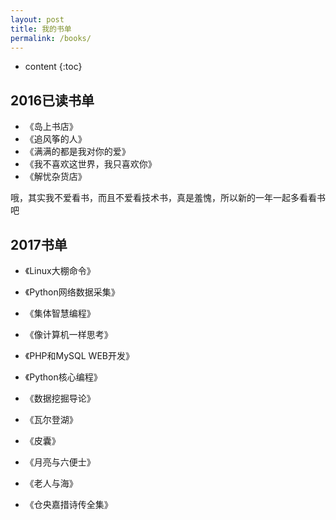 ```yaml
---
layout: post
title: 我的书单
permalink: /books/
---
```


* content
{:toc}


2016已读书单
-----------------------------------------------------------------

+ 《岛上书店》
+ 《追风筝的人》
+ 《满满的都是我对你的爱》
+ 《我不喜欢这世界，我只喜欢你》
+ 《解忧杂货店》

哦，其实我不爱看书，而且不爱看技术书，真是羞愧，所以新的一年一起多看看书吧

2017书单
-----------------------------------------------------------------
+ 《Linux大棚命令》
+ 《Python网络数据采集》
+ 《集体智慧编程》
+ 《像计算机一样思考》
+ 《PHP和MySQL WEB开发》
+ 《Python核心编程》
+ 《数据挖掘导论》

+ 《瓦尔登湖》
+ 《皮囊》
+ 《月亮与六便士》
+ 《老人与海》
+ 《仓央嘉措诗传全集》
